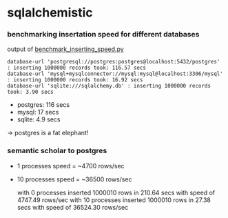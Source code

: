 # sqlalchemistic

### benchmarking insertation speed for different databases

output of [benchmark_inserting_speed.py](benchmark_inserting_speed.py)

    database-url 'postgresql://postgres:postgres@localhost:5432/postgres' : inserting 1000000 records took: 116.57 secs
    database-url 'mysql+mysqlconnector://mysql:mysql@localhost:3306/mysql' : inserting 1000000 records took: 16.92 secs
    database-url 'sqlite:///sqlalchemy.db' : inserting 1000000 records took: 3.90 secs

* postgres: 116 secs
* mysql: 17 secs
* sqlite: 4.9 secs

-> postgres is a fat elephant!

### semantic scholar to postgres
* 1 processes speed = ~4700 rows/sec
* 10 processes speed = ~36500 rows/sec


    with 0 processes inserted 1000010 rows in 210.64 secs with speed of 4747.49 rows/sec
    with 10 processes inserted 1000010 rows in 27.38 secs with speed of 36524.30 rows/sec
 